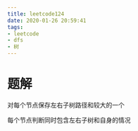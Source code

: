 ```yaml
---
title: leetcode124
date: 2020-01-26 20:59:41
tags:
- leetcode
- dfs
- 树
---
```


# 题解

对每个节点保存左右子树路径和较大的一个

每个节点判断同时包含左右子树和自身的情况
